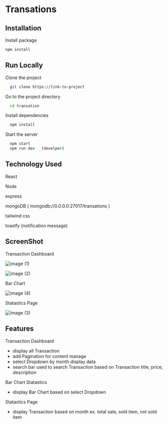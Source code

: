 ﻿# Transations


## Installation

Install package

```bash
npm install

```
    
## Run Locally

Clone the project

```bash
  git clone https://link-to-project
```

Go to the project directory

```bash
  cd transation
```

Install dependencies

```bash
  npm install
```

Start the server

```bash
  npm start
  npm run dev   (develper)
```


## Technology Used
React

Node

express

mongoDB     ( mongodb://0.0.0.0:27017/transations )

tailwind css

toastfy (notification message)




## ScreenShot

Transaction Dashboard

![image (1)](https://github.com/user-attachments/assets/d9d9c990-bf6a-42db-a8a8-9242a55a4814)


![image (2)](https://github.com/user-attachments/assets/3e26619f-2544-467b-83de-c29c821331b3)

Bar Chart

![image (4)](https://github.com/user-attachments/assets/42315761-4f47-4b56-be47-f85c3d9807b9)

Statastics Page

![image (3)](https://github.com/user-attachments/assets/11436a8f-a498-43fd-9025-f5a9e6dacee0)




## Features

Transaction Dashboard
 - display all Transaction
 - add Pagination for content manage
 - select Dropdown by month display data
 - search bar used to search Transaction based on Transaction     title, price, description

Bar Chart Statastics
 - display Bar Chart based on select Dropdown

Statastics Page
 - display Transaction based on month ex. total sale, sold item, not sold item



